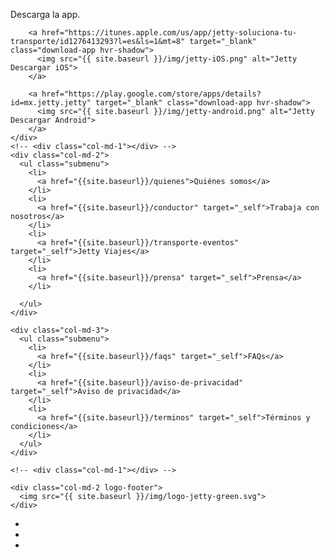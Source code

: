 
<div class="container footer">

  <div class="row">
    <div class="col-md-4 footer-downapp">
      <p class="text-downapp">Descarga la app.</p>
        <!-- <a href="solicitud" class="btn btn-default btn-lg btn-green btn-header">¿A dónde te llevamos?</a> -->

        <a href="https://itunes.apple.com/us/app/jetty-soluciona-tu-transporte/id1276413293?l=es&ls=1&mt=8" target="_blank" class="download-app hvr-shadow">
          <img src="{{ site.baseurl }}/img/jetty-iOS.png" alt="Jetty Descargar iOS">
        </a>

        <a href="https://play.google.com/store/apps/details?id=mx.jetty.jetty" target="_blank" class="download-app hvr-shadow">
          <img src="{{ site.baseurl }}/img/jetty-android.png" alt="Jetty Descargar Android">
        </a>
    </div>
    <!-- <div class="col-md-1"></div> -->
    <div class="col-md-2">
      <ul class="submenu">
        <li>
          <a href="{{site.baseurl}}/quienes">Quiénes somos</a>
        </li>
        <li>
          <a href="{{site.baseurl}}/conductor" target="_self">Trabaja con nosotros</a>
        </li>
        <li>
          <a href="{{site.baseurl}}/transporte-eventos" target="_self">Jetty Viajes</a>
        </li>
        <li>
          <a href="{{site.baseurl}}/prensa" target="_self">Prensa</a>
        </li>

      </ul>
    </div>

    <div class="col-md-3">
      <ul class="submenu">
        <li>
          <a href="{{site.baseurl}}/faqs" target="_self">FAQs</a>
        </li>
        <li>
          <a href="{{site.baseurl}}/aviso-de-privacidad" target="_self">Aviso de privacidad</a>
        </li>
        <li>
          <a href="{{site.baseurl}}/terminos" target="_self">Términos y condiciones</a>
        </li>
      </ul>
    </div>

    <!-- <div class="col-md-1"></div> -->

    <div class="col-md-2 logo-footer">
      <img src="{{ site.baseurl }}/img/logo-jetty-green.svg">
    </div>
  </div>

  <div class="row">
    <div class="col-md-12">
      <ul class="social text-center">
        <li class="social-mobile">
          <a href="https://www.facebook.com/JettyMX/" target="_blank" class="social-fb"></a>
        </li>
        <li class="social-mobile">
          <a href="https://twitter.com/jettymx" target="_blank" class="social-tw"></a>
        </li>
        <li class="social-mobile">
          <a href="https://www.instagram.com/jetty.mx" target="_blank" class="social-ins"></a>
        </li>
      </ul>
    </div>
  </div>

</div>